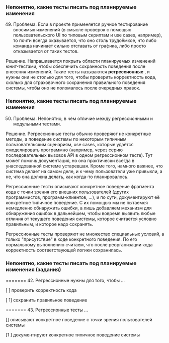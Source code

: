 ### Непонятно, какие тесты писать под планируемые изменения

49. Проблема. Если в проекте применяется ручное тестирование вносимых изменений (в смысле проверок с помощью пользовательского UI по типовым скриптам и use cases, например), то почти всегда оказывается, что оно столь трудоёмкое, что либо команда начинает сильно отставать от графика, либо просто отказывается от таких тестов.

Решение. Напрашивается покрыть области планируемых изменений юнит-тестами, чтобы обеспечить сохранность поведения после внесения изменений. Такие тесты называются  **регрессионные** , и нужны они не столько для того, чтобы проверить корректность кода, сколько для страховочного сохранения правильного поведения системы, чтобы оно не поломалось после очередных правок.


### Непонятно, какие тесты писать под планируемые изменения

50. Проблема. Непонятно, в чём отличие между регрессионными и модульными тестами.

Решение. Регрессионные тесты обычно проверяют не конкретные методы, а поведение системы по некоторым типичным пользовательским сценариям, use cases, которые удаётся смоделировать программно (например, через серию последовательных вызовов API в одном регрессионном тесте). Тут может помочь документация, но она практически всегда в унаследованной системе устаревшая. Кроме того, намного важнее, что система делает на самом деле, и к чему пользователи уже привыкли, а не, что она должна делать, как когда-то планировалось.

Регрессионные тесты описывают конкретное поведение фрагмента кода с точки зрения его внешних пользователей (других программистов, программ-клиентов, ...), и по сути, документируют её конкретное типичное поведение. С их помощью мы не пытаемся немедленно обнаружить ошибки, а лишь добавляем механизм для обнаружения ошибок в дальнейшем, чтобы вовремя выявить любые отличия от текущего поведения системы, которое считается условно правильным, и которое надо сохранять.

Регрессионные тесты проверяют не множество специальных условий, а только "присутствие" в коде конкретного поведения. По его нормальному выполнению считаем, что после реорганизации кода корректность соответствующей логики сохранилась.


### Непонятно, какие тесты писать под планируемые изменения (задания)

======= 42. Регрессионные нужны для того, чтобы ...

[ ] проверить корректность кода

[ 1] сохранить правильное поведение

======= 43. Регрессионные тесты ...

[] описывают конкретное поведение с точки зрения пользователей системы

[1 ] документируют конкретное типичное поведение системы
